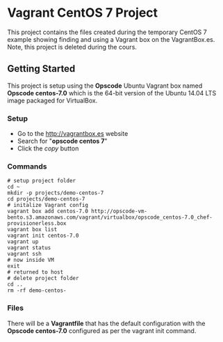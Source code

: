 # Vagrant CentOS 7 Project

This project contains the files created during the temporary CentOS 7 example showing finding and using a Vagrant box on the VagrantBox.es. Note, this project is deleted during the cours.

## Getting Started

This project is setup using the **Opscode** Ubuntu Vagrant box named **Opscode centos-7.0** which is the 64-bit version of the Ubuntu 14.04 LTS image packaged for VirtualBox.

### Setup

 * Go to the <http://vagrantbox.es> website
 * Search for "**opscode centos 7**"
 * Click the _copy_ button

### Commands

	# setup project folder
	cd ~
	mkdir -p projects/demo-centos-7
	cd projects/demo-centos-7
	# initalize Vagrant config
	vagrant box add centos-7.0 http://opscode-vm-bento.s3.amazonaws.com/vagrant/virtualbox/opscode_centos-7.0_chef-provisionerless.box
	vagrant box list
	vagrant init centos-7.0
	vagrant up
	vagrant status
	vagrant ssh
	# now inside VM
	exit
	# returned to host
	# delete project folder
	cd ..
	rm -rf demo-centos-

### Files

There will be a **Vagrantfile** that has the default configuration with the **Opscode centos-7.0** configured as per the vagrant init command.






